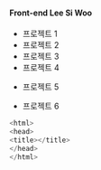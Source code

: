 #### Front-end Lee Si Woo
* 프로젝트 1
* 프로젝트 2
* 프로젝트 3
* 프로젝트 4
- 프로젝트 5
+ 프로젝트 6
```c
<html>
<head>
<title></title>
</head>
</html>
```